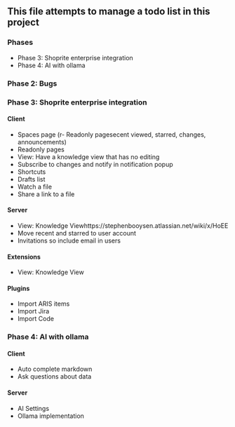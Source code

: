 ## This file attempts to manage a todo list in this project

### Phases
- Phase 3: Shoprite enterprise integration
- Phase 4: AI with ollama

### Phase 2: Bugs

### Phase 3: Shoprite enterprise integration
#### Client
- Spaces page (r- Readonly pagesecent viewed, starred, changes, announcements)
- Readonly pages
- View: Have a knowledge view that has no editing
- Subscribe to changes and notify in notification popup
- Shortcuts
- Drafts list
- Watch a file
- Share a link to a file

#### Server
- View: Knowledge Viewhttps://stephenbooysen.atlassian.net/wiki/x/HoEE
- Move recent and starred to user account
- Invitations so include email in users

#### Extensions
- View: Knowledge View

#### Plugins
- Import ARIS items
- Import Jira
- Import Code 

### Phase 4: AI with ollama
#### Client
- Auto complete markdown
- Ask questions about data

#### Server
- AI Settings
- Ollama implementation

